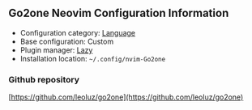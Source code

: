 ## Go2one Neovim Configuration Information

- Configuration category: [Language](https://github.com/doctorfree/nvim-lazyman#language-configurations)
- Base configuration:     Custom
- Plugin manager:         [Lazy](https://github.com/folke/lazy.nvim)
- Installation location:  `~/.config/nvim-Go2one`

### Github repository

[https://github.com/leoluz/go2one](https://github.com/leoluz/go2one)

